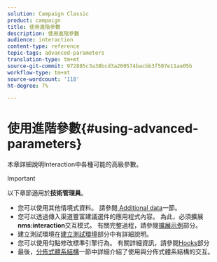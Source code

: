 ```yaml
---
solution: Campaign Classic
product: campaign
title: 使用進階參數
description: 使用進階參數
audience: interaction
content-type: reference
topic-tags: advanced-parameters
translation-type: tm+mt
source-git-commit: 972885c3a38bcd3a260574bacbb3f507e11ae05b
workflow-type: tm+mt
source-wordcount: '118'
ht-degree: 7%

---
```



# 使用進階參數{#using-advanced-parameters}

本章詳細說明Interaction中各種可能的高級參數。

>[!IMPORTANT]
>
>以下章節適用於&#x200B;**技術管理員**。

* 您可以使用其他情境式資料。 請參閱[ Additional data](../../interaction/using/additional-data.md)一節。
* 您可以透過傳入渠道豐富建議選件的應用程式內容。 為此，必須擴展&#x200B;**nms:interaction**&#x200B;交互模式。 有關完整過程，請參閱[擴展示例](../../interaction/using/extension-example.md)部分。
* 建立測試環境在[建立測試環境](../../interaction/using/creating-a-test-environment.md)部分中有詳細說明。
* 您可以使用勾點修改標準引擎行為。 有關詳細資訊，請參閱[Hooks](../../interaction/using/hooks.md)部分
* 最後，[分佈式體系結構](../../interaction/using/distributed-architectures.md)一節中詳細介紹了使用與分佈式體系結構的交互。
